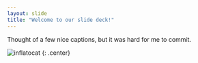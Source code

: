 ```yaml
---
layout: slide
title: "Welcome to our slide deck!"
---
```


Thought of a few nice captions, but it was hard for me to commit.

![inflatocat](https://octodex.github.com/images/inflatocat.png)
{: .center}
